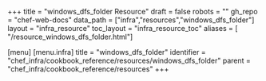 +++
title = "windows_dfs_folder Resource"
draft = false
robots = ""
gh_repo = "chef-web-docs"
data_path = ["infra","resources","windows_dfs_folder"]
layout = "infra_resource"
toc_layout = "infra_resource_toc"
aliases = [ "/resource_windows_dfs_folder.html"]

[menu]
  [menu.infra]
    title = "windows_dfs_folder"
    identifier = "chef_infra/cookbook_reference/resources/windows_dfs_folder"
    parent = "chef_infra/cookbook_reference/resources"
+++

<!-- The contents of this page are automatically generated from the windows_dfs_folder.yaml file in the data directory. -->
<!-- To suggest a change, edit the https://github.com/chef/chef/blob/main/lib/chef/resource/windows_dfs_folder.rb file
      and submit a pull request to the https://github.com/chef/chef repository. -->
